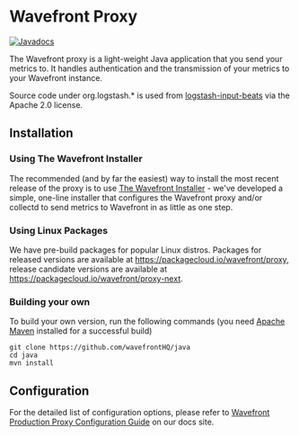 # Wavefront Proxy
[![Javadocs](http://javadoc.io/badge/com.wavefront/proxy.svg)](http://javadoc.io/doc/com.wavefront/proxy)

The Wavefront proxy is a light-weight Java application that you send your metrics to. It handles authentication and the transmission of your metrics to your Wavefront instance.

Source code under org.logstash.* is used from
 [logstash-input-beats](https://github.com/logstash-plugins/logstash-input-beats) via the Apache 2.0 license.

## Installation

### Using The Wavefront Installer

The recommended (and by far the easiest) way to install the most recent release of the proxy is to use [The Wavefront Installer](https://docs.wavefront.com/proxies_installing.html) - we've developed a simple, one-line installer that configures the Wavefront proxy and/or collectd to send metrics to Wavefront in as little as one step.

### Using Linux Packages

We have pre-build packages for popular Linux distros. Packages for released versions are available at https://packagecloud.io/wavefront/proxy, release candidate versions are available at https://packagecloud.io/wavefront/proxy-next.

### Building your own

To build your own version, run the following commands (you need [Apache Maven](https://maven.apache.org) installed for a successful build)

```
git clone https://github.com/wavefrontHQ/java
cd java
mvn install
```

## Configuration

For the detailed list of configuration options, please refer to [Wavefront Production Proxy Configuration Guide](https://docs.wavefront.com/proxies_configuring.html) on our docs site.
